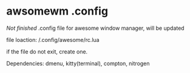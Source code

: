 # awsomewm .config

*Not finished* .config file for awesome window manager, will be updated

file loaction: /.config/awesome/rc.lua  

if the file do not exit, create one.

Dependencies: dmenu, kitty(terminal), compton, nitrogen  
